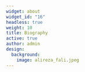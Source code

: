 ```yaml
---
widget: about
widget_id: "16"
headless: true
weight: 10
title: Biography
active: true
author: admin
design:
  background:
    image: alireza_fali.jpeg
---
```

